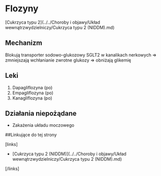# Flozyny

[Cukrzyca typu 2](../../Choroby i objawy/Układ wewnątrzwydzielniczy/Cukrzyca typu 2 (NIDDM).md)



## Mechanizm

Blokują transporter sodowo-glukozowy SGLT2 w kanalikach nerkowych ⇒ zmniejszają wchłanianie zwrotne glukozy ⇒ obniżają glikemię



## Leki

1. Dapagliflozyna (po)
2. Empagliflozyna (po)
3. Kanagliflozyna (po)




## Działania niepożądane

- Zakażenia układu moczowego



##Linkujące do tej strony

[links]

- [Cukrzyca typu 2 (NIDDM)](../../Choroby i objawy/Układ wewnątrzwydzielniczy/Cukrzyca typu 2 (NIDDM).md)


[/links]











